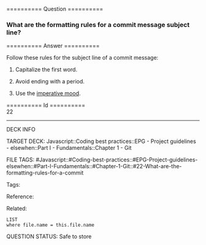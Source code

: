 ========== Question ==========  

### What are the formatting rules for a commit message subject line?  

========== Answer ==========  

Follow these rules for the subject line of a commit message:

1. Capitalize the first word.

2. Avoid ending with a period.

3. Use the [imperative mood](https://en.wikipedia.org/wiki/Imperative_mood).

========== Id ==========  
22

---

DECK INFO

TARGET DECK: Javascript::Coding best practices::EPG - Project guidelines - elsewhen::Part I - Fundamentals::Chapter 1 - Git

FILE TAGS: #Javascript::#Coding-best-practices::#EPG-Project-guidelines-elsewhen::#Part-I-Fundamentals::#Chapter-1-Git::#22-What-are-the-formatting-rules-for-a-commit

Tags:

Reference:

Related:

```dataview
LIST
where file.name = this.file.name
```

QUESTION STATUS: Safe to store
